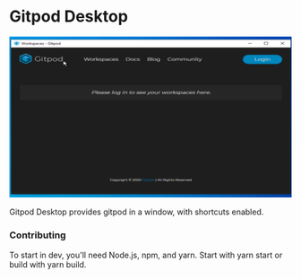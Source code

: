 # Gitpod Desktop

<img src="./screenshot.png">

Gitpod Desktop provides gitpod in a window, with shortcuts enabled.

### Contributing
To start in dev, you'll need Node.js, npm, and yarn.
Start with yarn start or build with yarn build.